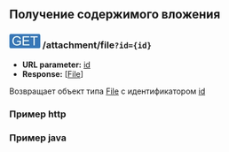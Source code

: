 ## Получение содержимого вложения

### ![GET](../../../img/get.png) /attachment/file`?id={id}`

* **URL parameter:** [id](../../types/types.md#attachmentmeta)
* **Response:** [[File](../../types/types.md#com.siams.med.api.Attachment)]

Возвращает объект типа [File](../../types/types.md#com.siams.med.api.Attachment) с идентификатором [id](../../types/types.md#attachmentmeta)

### Пример http


### Пример java